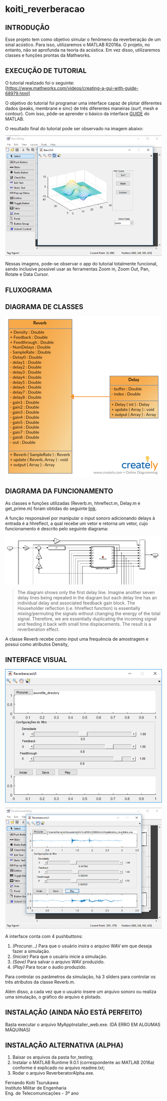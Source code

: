 # koiti_reverberacao
## INTRODUÇÃO

Esse projeto tem como objetivo simular o fenômeno da reverberação de um sinal acústico. Para isso, utilizaremos o MATLAB R2016a. O projeto, no entanto, não se aprofunda na teoria da acústica. Em vez disso, utilizaremos classes e funções prontas da Mathworks.

## EXECUÇÃO DE TUTORIAL

O tutorial realizado foi o seguinte: [https://www.mathworks.com/videos/creating-a-gui-with-guide-68979.html]

O objetivo do tutorial foi programar uma interface capaz de plotar diferentes dados (peaks, membrane e sinc) de três diferentes maneiras (surf, mesh e contour). Com isso, pôde-se aprender o básico da interface [GUIDE](https://www.mathworks.com/discovery/matlab-gui.html) do MATLAB.

O resultado final do tutorial pode ser observado na imagem abaixo:

![tutorial](imagens/tutorial.png)

Nessas imagens, pode-se observar o app do tutorial totalmente funcional, sendo inclusive possível usar as ferramentas Zoom in, Zoom Out, Pan, Rotate e Data Cursor.

## FLUXOGRAMA

## DIAGRAMA DE CLASSES

![class_diagram](imagens/class_diagram.png)

## DIAGRAMA DA FUNCIONAMENTO

As classes e funções utilizadas (Reverb.m, hhreflect.m, Delay.m e get_prime.m) foram obtidas do seguinte [link](https://www.mathworks.com/help/coder/examples/reverberation-using-matlab-classes.html).

A função responsável por manipular o input sonoro adicionando delays à entrada é a hhreflect, a qual recebe um vetor e retorna um vetor, cujo funcionamento é descrito pelo seguinte diagrama:

![hhreflect](imagens/coderdemo_reverb_diagram.png)

> The diagram shows only the first delay line. Imagine another seven delay lines being repeated in the diagram but each delay line has an individual delay and associated feedback gain block. The Householder reflection (i.e. hhreflect function) is essentially mixing/permuting the signals without changing the energy of the total signal. Therefore, we are essentially duplicating the incoming signal and feeding it back with small time displacements. The result is a reverberation effect.

A classe Reverb recebe como input uma frequência de amostragem e possui como atributos Density,

## INTERFACE VISUAL

![interface](imagens/interface.png)

![interface2](imagens/interface2.png)

A interface conta com 4 pushbuttons: 

1. *(Procurar...)* Para que o usuário insira o arquivo WAV em que deseja fazer a simulação.
2. *(Iniciar)* Para que o usuário inicie a simulação.
3. *(Save)* Para salvar o arquivo WAV produzido.
4. *(Play)* Para tocar o áudio produzido.

Para controlar os parâmetros da simulação, há 3 sliders para controlar os três atributos da classe Reverb.m.

Além disso, a cada vez que o usuário insere um arquivo sonoro ou realiza uma simulação, o gráfico do arquivo é plotado.

## INSTALAÇÃO (AINDA NÃO ESTÁ PERFEITO)

Basta executar o arquivo MyAppInstaller_web.exe. (DÁ ERRO EM ALGUMAS MÁQUINAS)

## INSTALAÇÃO ALTERNATIVA (ALPHA)

1. Baixar os arquivos da pasta for_testing;
2. Instalar o MATLAB Runtime 9.0.1 (correspondente ao MATLAB 2016a) conforme é explicado no arquivo readme.txt;
3. Rodar o arquivo ReverberatorAlpha.exe.

Fernando Koiti Tsurukawa\
Instituto Militar de Engenharia\
Eng. de Telecomunicações - 3º ano
